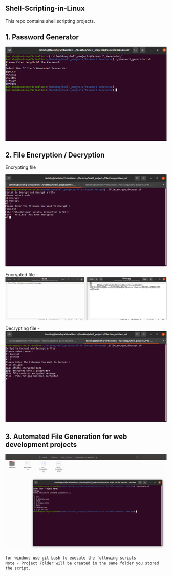 ## Shell-Scripting-in-Linux

This repo contains shell scripting projects.

## 1. Password Generator
![](https://github.com/tanishq1306/Shell-Scripting-in-Linux/blob/main/Images/password%20generator.png)

## 2. File Encryption / Decryption
Encrypting file

![](https://github.com/tanishq1306/Shell-Scripting-in-Linux/blob/main/Images/encrypt.png)

Encrypted file - 
![](https://github.com/tanishq1306/Shell-Scripting-in-Linux/blob/main/Images/encrypted%20file.png)

Decrypting file - 
![](https://github.com/tanishq1306/Shell-Scripting-in-Linux/blob/main/Images/decrypt.png)

## 3. Automated File Generation for web development projects
![](https://github.com/tanishq1306/Shell-Scripting-in-Linux/blob/main/Images/automate%20files.png)

```
for windows use git bash to execute the following scripts
Note - Project Folder will be created in the same folder you stored the script.
```
